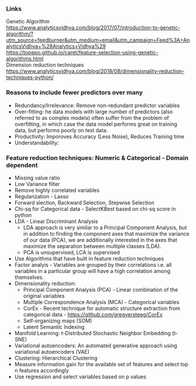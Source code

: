 ### Links
Genetic Algorithm https://www.analyticsvidhya.com/blog/2017/07/introduction-to-genetic-algorithm/?utm_source=feedburner&utm_medium=email&utm_campaign=Feed%3A+AnalyticsVidhya+%28Analytics+Vidhya%29 <br/>
https://topepo.github.io/caret/feature-selection-using-genetic-algorithms.html <br/>
Dimension reduction techniques https://www.analyticsvidhya.com/blog/2018/08/dimensionality-reduction-techniques-python/


### Reasons to include fewer predictors over many
* Redundancy/Irrelevance: Remove non-redundant predictor variables
* Over-fitting: he data models with large number of predictors (also referred to as complex models) often suffer from the problem of overfitting, in which case the data model performs great on training data, but performs poorly on test data.
* Productivity: Imporoves Accuracy (Less Noise), Reduces Training time
* Understandability:

### Feature reduction techniques: Numeric & Categorical - Domain dependent
* Missing value ratio
* Low Variance filter
* Remove highly correlated variables
* Regularization - Lasso
* Forward slection, Backward Selection, Stepwise Selection
* Chi-sq for Categorical data - SelectKBest based on chi-sq score in python 
* LDA - Linear Discriminant Analysis 
  * LDA approach is very similar to a Principal Component Analysis, but in addition to finding the component axes that maximize the variance of our data (PCA), we are additionally interested in the axes that maximize the separation between multiple classes (LDA).
  * PCA is unsupervised, LCA is supervised
* Use Algorithms that have built in feature reduction techniques
* Factor analyis - Variables are grouped by their correlations i.e. all variables in a particular group will have a high correlation among themselves.
* Dimensionality reduction: 
  * Principal Component Analysis (PCA) - Linear combination of the original variables
  * Multiple Correspondence Analysis (MCA) - Categorical variables
  * CorEx - Recent technique for automatic structure extraction from categorical data - https://github.com/gregversteeg/CorEx
  * Self-organizing maps (SOM)
  * Latent Semantic Indexing
* Manifold Learning: t-Distributed Stochastic Neighbor Embedding (t-SNE)
* Variational autoencoders: An automated generative approach using variational autoencoders (VAE)
* Clustering: Hierarchical Clustering
* Measure information gain for the available set of features and select top n features accordingly
* Use regression and select variables based on p values






